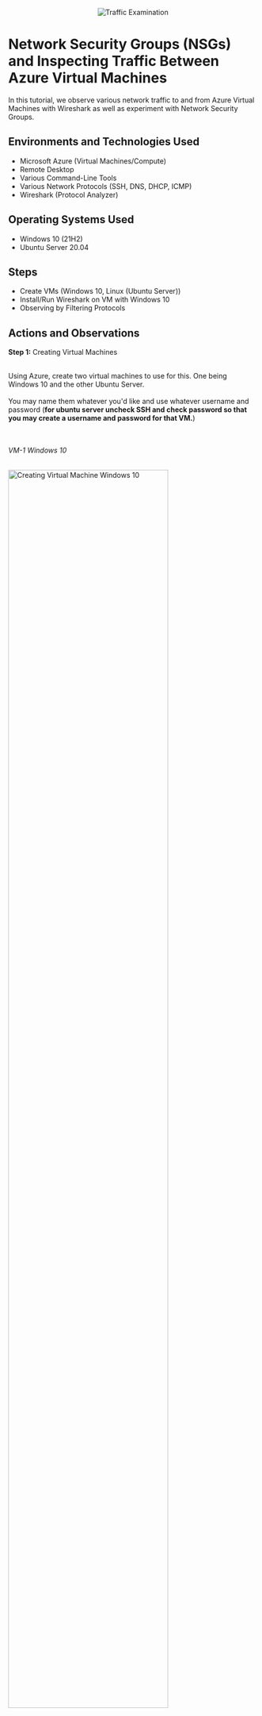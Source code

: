 <p align="center">
<img src="https://i.imgur.com/Ua7udoS.png" alt="Traffic Examination"/>
</p>

<h1>Network Security Groups (NSGs) and Inspecting Traffic Between Azure Virtual Machines</h1>
In this tutorial, we observe various network traffic to and from Azure Virtual Machines with Wireshark as well as experiment with Network Security Groups. <br />


<h2>Environments and Technologies Used</h2>

- Microsoft Azure (Virtual Machines/Compute)
- Remote Desktop
- Various Command-Line Tools
- Various Network Protocols (SSH, DNS, DHCP, ICMP)
- Wireshark (Protocol Analyzer)

<h2>Operating Systems Used </h2>

- Windows 10 (21H2)
- Ubuntu Server 20.04

<h2>Steps</h2>

- Create VMs (Windows 10, Linux (Ubuntu Server))
- Install/Run Wireshark on VM with Windows 10
- Observing by Filtering Protocols

<h2>Actions and Observations</h2>

<strong>Step 1:</strong> Creating Virtual Machines
<br />
<br />

<p>
Using Azure, create two virtual machines to use for this. One being Windows 10 and the other Ubuntu Server.
<br />
<br />
You may name them whatever you'd like and use whatever username and password (<strong>for ubuntu server uncheck SSH and check password so that you may create a username and password for that VM.</strong>)
</p>
<br />
<br />
<em>VM-1 Windows 10</em>
<br />
<br />
<p>
<img src="https://i.imgur.com/TC2WeYr.jpg" height="80%" width="80%" alt="Creating Virtual Machine Windows 10"/>
</p>
<br />
<br />
<em>VM-2 Ubuntu Server</em>
<br />
<br />
<p>
<img src="https://i.imgur.com/z8L3NWy.jpg" height="80%" width="80%" alt="Creating Virtual Machine Ubuntu Server"/>
</p>

<br />
<br />

<strong>Step 2:</strong> Install/Run Wireshark
<br />
<br />
<p>
On the virtual machine with Windows 10, download Wireshark (Windows Installer 64-bit) and continue with all the default options.
<br />
<br />
Npcap will pop up to install, go ahead and install that with defaults and wireshark will continue to install after.
<br />
<br />
Open Wirehsark in the VM, click Ethernet and then click the blue fin at the top left under 'File' to begin capturing packets. Notice all the traffic already happening that happens in the background.
</p>
<br />
<br />

<p>
<img src="https://i.imgur.com/hRYo3PE.jpg" height="80%" width="80%" alt="Wireshark capturing packets"/>
</p>

<br />
<br />

<strong>Step 3:</strong> Observing Various Protocols
<br />
<br />
<strong>Step 3.1:</strong> ICMP (Internet Control Messaging Protocol)

<br />
<br />

<p>
In Wireshark type in icmp to filter only icmp traffic (nothing should show at the moment)
<br />
<br />
Back in Azure Portal, go to the Ubuntu Server VM and obtain the private IP address
<br />
<br />
Back in the VM with Windows 10, open Windows Powershell and in the command line type ping (Private IP address from Ubuntu Server VM)
<br />
<br />
Observe what the traffic in Wireshark, you'll notice requests and replies, and in powershell it will tell you how many packets sent, and how many made it or were lost.
</p>

<br />
<br />
<em>Grabbing Ubuntu Server VM's private IP from Azure</em>
<br />
<br />
<p>
<img src="https://i.imgur.com/YxeS3EG.jpg" height="80%" width="80%" alt="Ubuntu Server VM's Private IP Address"/>
</p>

<br />
<br />
<em>Pinging Ubuntu Server VM's private IP with Powershell in Windows 10 VM</em>
<br />
<br />
<p>
<img src="https://i.imgur.com/WaTEtVt.jpg" height="80%" width="80%" alt="Pinging Ubuntu Server VM's Private IP Address from Windows 10 VM"/>
</p>

<br />
<br />
<strong>Step 3.1.1:</strong> Blocking ICMP in Ubuntu's Network Security Group
<br />
<br />

<p>
In Windows 10 VM, in Powershell, send a continous ping by typing in the command line ping (Private IP address from Ubuntu Server VM) -t
<br />
<br />
In Azure Portal search for Network Security Group and click on the VM that has Ubuntu Server
<br />
<br />
From there click Inbound security rules, and click Add. Look for ICMP at the radio buttons and make sure it is ticked. Under Action check Deny. For priority set it before 300 just so we can have this rule take place before any other rule.
<br />
<br />
Once this rule is created. go back to Powershell and notice it will say Request timed out, and observe in wireshark how only requests are being shown.
<br />
<br />
After observing the ping request timing out go ahead and delete the rule to allow pings to come through again.
</p>

<br />
<br />
<em>Pinging Ubuntu Server VM's private IP with Powershell in Windows 10 VM non-stop</em>
<br />
<br />
<p>
<img src="https://i.imgur.com/likADaX.jpg" height="80%" width="80%" alt="Pinging Ubuntu Server VM's Private IP Address from Windows 10 VM non-stop"/>
</p>

<br />
<br />
<em>Creating rule to deny ICMP in Ubuntu's NSG</em>
<br />
<br />
<p>
<img src="https://i.imgur.com/lfxfsvu.jpg" height="80%" width="80%" alt="NSG Inbound Rule to deny ICMP"/>
</p>

<br />
<br />
<em>Observing Ping request timing out</em>
<br />
<br />
<p>
<img src="https://i.imgur.com/46cwHyk.jpg" height="80%" width="80%" alt="Ping request timing out because of new rule"/>
</p>

<br />
<br />

<strong>Step 3.2:</strong> SSH (Secure Shell) port 22

<br />
<br />

<p>
In wireshark change the filter to SSH or tcp.port == 22, then in Powershell type ssh (Obuntu's VM username that was created)@(Obuntu's private ip address)
<br />
<br />
Then type yes and it will ask for the password. Take note that as you are typing the password is will not show up.
<br />
<br />
Now you are connected to Obuntu VM's command prompt and can use some <a href="https://www.hostinger.com/tutorials/linux-commands">Linux commands</a> to mess around
<br />
<br />
Once you finish type exit to get back to VM-1 command prompt and close the SSH connection
</p>

<br />
<br />
<em>SSH Protocol</em>
<br />
<br />
<p>
<img src="https://i.imgur.com/OsrUIjq.jpg" height="80%" width="80%" alt="SSH Protocol"/>
</p>

<br />
<br />
<em>Using some Linux Commands</em>
<br />
<br />
<p>
<img src="https://i.imgur.com/VGwpgXv.jpg" height="80%" width="80%" alt="SSH Protocol with some Linux commands"/>
</p>

<br />
<br />

<strong>Step 3.3:</strong> DHCP Traffic 

<br />
<br />
<p>
In Wireshark filter type in DHCP to show DHCP traffic. Nothing should show.
<br />
<br />
In Powershell type in ipconfig /renew and you will see some traffic happen in wireshark
</p>

<br />
<br />
<em>Renewing IP address in powershell to show DHCP traffic</em>
<br />
<br />
<p>
<img src="https://i.imgur.com/5AMAZDf.jpg" height="80%" width="80%" alt="Renewing IP address"/>
</p>

<br />
<br />

<strong>Step 3.4:</strong> DNS Traffic UDP Port 53

<br />
<br />

<p>
In Wireshark filter to DNS traffic and click refresh to clear any traffic.
<br />
<br />
In powershell type in nslookup www.google.com (this is basically asking what google's ip address are)
</p>

<br />
<br />
<em>Using nslookup to see what is google's ip address</em>
<br />
<br />
<p>
<img src="https://i.imgur.com/OL4TPR7.jpg" height="80%" width="80%" alt="nslookup www.google.com to get ip address for google"/>
</p>

<h2>Finished</h2>
<br />
<br />
<p>
Here we observed various Network Protocols using two Virtual Machines and Wireshark. We also utilized inbound rules in Network Security Groups to block ICMP traffic from being received from one VM to the other. Now that both are set up you can observe more traffic and create more rules just to see how it all works.
</p>

<p align="center">
<img src="https://i.imgur.com/Ua7udoS.png" alt="Traffic Examination"/>
</p>
